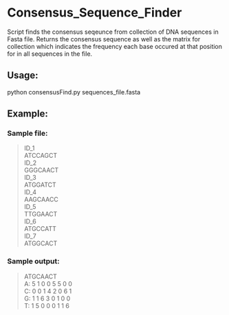 # Consensus_Sequence_Finder
Script finds the consensus seqeunce from collection of DNA sequences in Fasta file. Returns the consensus sequence as well as the matrix for collection which indicates the frequency each base occured at that position for in all sequences in the file.

## Usage:
python consensusFind.py sequences_file.fasta

## Example:
### Sample file:
>ID_1  
ATCCAGCT  
>ID_2  
GGGCAACT  
>ID_3  
ATGGATCT  
>ID_4  
AAGCAACC  
>ID_5  
TTGGAACT  
>ID_6  
ATGCCATT  
>ID_7  
ATGGCACT  

### Sample output:
>ATGCAACT  
A: 5 1 0 0 5 5 0 0  
C: 0 0 1 4 2 0 6 1  
G: 1 1 6 3 0 1 0 0  
T: 1 5 0 0 0 1 1 6  
